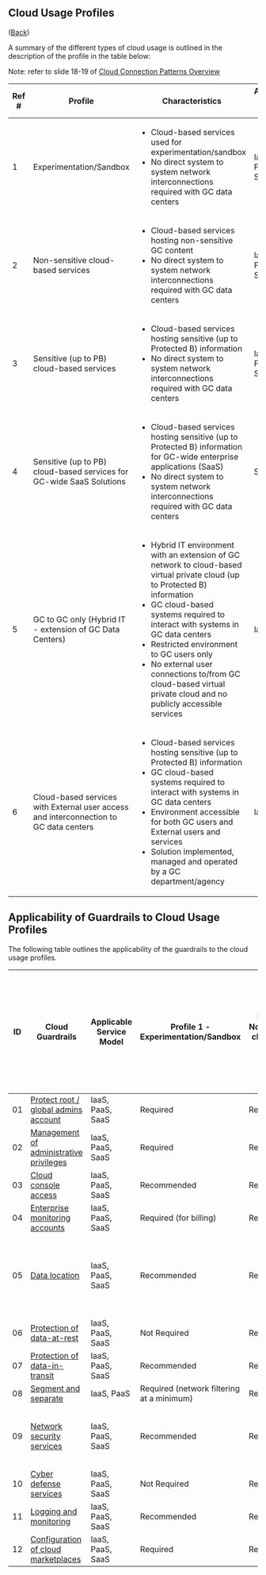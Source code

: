 ## Cloud Usage Profiles

([Back](../README.md))

A summary of the different types of cloud usage is outlined in the description of the profile in the table below:

Note: refer to slide 18-19 of [Cloud Connection Patterns Overview](https://wiki.gccollab.ca/images/7/75/GC_Cloud_Connection_Patterns.pdf)

| Ref # | Profile | Characteristics | Applicable Service Model | Connection Type |
|- |- |- |- |- |
| 1 | Experimentation/Sandbox | <ul><li>Cloud-based services used for experimentation/sandbox</li><li>No direct system to system network interconnections required with GC data centers </li></ul> | IaaS, PaaS, SaaS | Type 1 - EIS/IIS |
| 2 | Non-sensitive cloud-based services | <ul><li>Cloud-based services hosting non-sensitive GC content</li><li>No direct system to system network interconnections required with GC data centers </li></ul> | IaaS, PaaS, SaaS | Type 1 - EIS/IIS |
| 3 | Sensitive (up to PB) cloud-based services | <ul><li>Cloud-based services hosting sensitive (up to Protected B) information</li><li>No direct system to system network interconnections required with GC data centers</i></ul> | IaaS, PaaS, SaaS | Type 1 - EIS/IIS |
| 4 | Sensitive (up to PB) cloud-based services for GC-wide SaaS Solutions | <ul><li>Cloud-based services hosting sensitive (up to Protected B) information for GC-wide enterprise applications (SaaS)</li><li>No direct system to system network interconnections required with GC data centers </li></ul> | SaaS | Type 2 - IXP |
| 5 | GC to GC only (Hybrid IT - extension of GC Data Centers) | <ul><li>Hybrid IT environment with an extension of GC network to cloud-based virtual private cloud (up to Protected B) information</li><li>GC cloud-based systems required to interact with systems in GC data centers</li><li>Restricted environment to GC users only</li><li>No external user connections to/from GC cloud-based virtual private cloud and no publicly accessible services</li></ul> | IaaS, PaaS | Type 3 - CXP |
| 6 | Cloud-based services with External user access and interconnection to GC data centers | <ul><li>Cloud-based services hosting sensitive (up to Protected B) information</li><li>GC cloud-based systems required to interact with systems in GC data centers</li><li>Environment accessible for both GC users and External users and services</li><li>Solution implemented, managed and operated by a GC department/agency</li></ul> | IaaS, PaaS | Type 3 - CXP |

## Applicability of Guardrails to Cloud Usage Profiles

The following table outlines the applicability of the guardrails to the cloud usage profiles.

| ID     | Cloud Guardrails     | Applicable Service Model    | Profile 1 - Experimentation/Sandbox     | Profile 2 - Non-sensitive cloud-based services     | Profile 3 - Sensitive (up to PB) cloud-based services     | Profile 4-Sensitive (up to PB) cloud-based services for GC-wide SaaS solutions     | Profile 5 - GC to GC only (Hybrid IT- Extension of GC Data Centers)     | Profile 6 - Cloud-based Service Accessible to External users (Connections to GC Data centers required)     |
|-    |-    |-    |-    |-    |-    |-    |-    |-    |
| 01 | [Protect root / global admins account](01_Protect-Root-Account.md) | IaaS, PaaS, SaaS | Required | Required | Required | Required | Required | Required |
| 02 | [Management of administrative privileges](02_Management-Admin-Privileges.md) | IaaS, PaaS, SaaS | Required | Required | Required | Required | Required | Required |
| 03 | [Cloud console access](03_Cloud-Console-Access.md) | IaaS, PaaS, SaaS | Recommended     | Required     | Required     | Required | Required | Required |
| 04 | [Enterprise monitoring accounts](04_Enterprise-Monitoring-Accounts.md) | IaaS, PaaS, SaaS | Required (for billing)     | Required     | Required | Required | Required | Required |
| 05 | [Data location](05_Data-Location.md) | IaaS, PaaS, SaaS | Recommended | Recommended | Required (in Canada for GC storage of PB and above) | Required (in Canada for GC storage of PB and above) | Required (in Canada for GC storage of PB and above) | Required (in Canada for GC storage of PB and above) |
| 06 | [Protection of data-at-rest](06_Protect-Data-at-Rest.md) | IaaS, PaaS, SaaS | Not Required | Recommended | Required | Required | Required | Required |
| 07 | [Protection of data-in-transit](07_Protect-Data-in-Transit.md) | IaaS, PaaS, SaaS | Recommended | Required | Required | Required | Required | Required |
| 08 | [Segment and separate](08_Segmentation.md) | IaaS, PaaS | Required (network filtering at a minimum) | Required | Required | Required | Required | Required |
| 09 | [Network security services](09_Network-Security-Services.md) | IaaS, PaaS, SaaS | Recommended | Required | Required | Required (Restrict to GC only) | Required (Deny External Access policy - GC only) | Required |
| 10 | [Cyber defense services](10_Cyber-Defense-Services.md) | IaaS, PaaS, SaaS | Not Required | Required | Required | Required | Required | Required |
| 11 | [Logging and monitoring](11_Logging-and-Monitoring.md) | IaaS, PaaS, SaaS | Recommended | Required | Required | Required | Required | Required |
| 12 | [Configuration of cloud marketplaces](12_Cloud-Marketplace-Config.md) | IaaS, PaaS, SaaS | Required | Required | Required | Required | Required | Required |
